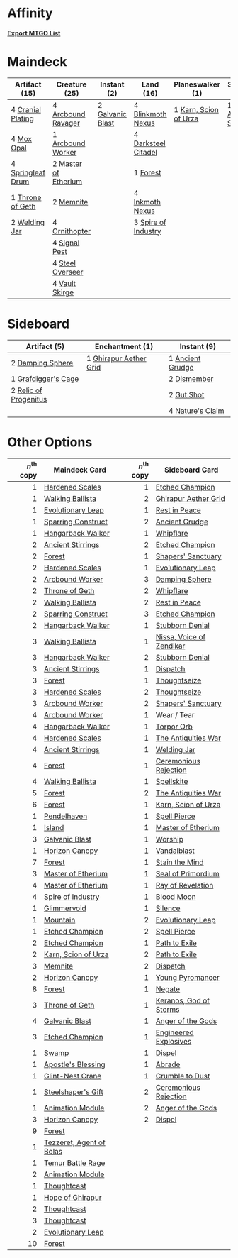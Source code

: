 # Affinity

#### [Export MTGO List](../collection/Affinity/Affinity.txt)
# Maindeck

|                                       Artifact (15)                                        |                                         Creature (25)                                         |                                        Instant (2)                                        |                                          Land (16)                                           |                                        Planeswalker (1)                                        |                                         Sorcery (1)                                          |
|--------------------------------------------------------------------------------------------|-----------------------------------------------------------------------------------------------|-------------------------------------------------------------------------------------------|----------------------------------------------------------------------------------------------|------------------------------------------------------------------------------------------------|----------------------------------------------------------------------------------------------|
|4 [Cranial Plating](http://gatherer.wizards.com/Pages/Card/Details.aspx?multiverseid=205328)|4 [Arcbound Ravager](http://gatherer.wizards.com/Pages/Card/Details.aspx?multiverseid=370510)  |2 [Galvanic Blast](http://gatherer.wizards.com/Pages/Card/Details.aspx?multiverseid=442781)|4 [Blinkmoth Nexus](http://gatherer.wizards.com/Pages/Card/Details.aspx?multiverseid=370407)  |1 [Karn, Scion of Urza](http://gatherer.wizards.com/Pages/Card/Details.aspx?multiverseid=442889)|1 [Ancient Stirrings](http://gatherer.wizards.com/Pages/Card/Details.aspx?multiverseid=442148)|
|4 [Mox Opal](http://gatherer.wizards.com/Pages/Card/Details.aspx?multiverseid=397719)       |1 [Arcbound Worker](http://gatherer.wizards.com/Pages/Card/Details.aspx?multiverseid=370517)   |                                                                                           |4 [Darksteel Citadel](http://gatherer.wizards.com/Pages/Card/Details.aspx?multiverseid=397853)|                                                                                                |                                                                                              |
|4 [Springleaf Drum](http://gatherer.wizards.com/Pages/Card/Details.aspx?multiverseid=139509)|2 [Master of Etherium](http://gatherer.wizards.com/Pages/Card/Details.aspx?multiverseid=205325)|                                                                                           |1 [Forest](http://gatherer.wizards.com/Pages/Card/Details.aspx?multiverseid=439605)           |                                                                                                |                                                                                              |
|1 [Throne of Geth](http://gatherer.wizards.com/Pages/Card/Details.aspx?multiverseid=202675) |2 [Memnite](http://gatherer.wizards.com/Pages/Card/Details.aspx?multiverseid=194078)           |                                                                                           |4 [Inkmoth Nexus](http://gatherer.wizards.com/Pages/Card/Details.aspx?multiverseid=213731)    |                                                                                                |                                                                                              |
|2 [Welding Jar](http://gatherer.wizards.com/Pages/Card/Details.aspx?multiverseid=48328)     |4 [Ornithopter](http://gatherer.wizards.com/Pages/Card/Details.aspx?multiverseid=425813)       |                                                                                           |3 [Spire of Industry](http://gatherer.wizards.com/Pages/Card/Details.aspx?multiverseid=423851)|                                                                                                |                                                                                              |
|                                                                                            |4 [Signal Pest](http://gatherer.wizards.com/Pages/Card/Details.aspx?multiverseid=213773)       |                                                                                           |                                                                                              |                                                                                                |                                                                                              |
|                                                                                            |4 [Steel Overseer](http://gatherer.wizards.com/Pages/Card/Details.aspx?multiverseid=420614)    |                                                                                           |                                                                                              |                                                                                                |                                                                                              |
|                                                                                            |4 [Vault Skirge](http://gatherer.wizards.com/Pages/Card/Details.aspx?multiverseid=217984)      |                                                                                           |                                                                                              |                                                                                                |                                                                                              |


# Sideboard

|                                          Artifact (5)                                          |                                         Enchantment (1)                                         |                                        Instant (9)                                        |
|------------------------------------------------------------------------------------------------|-------------------------------------------------------------------------------------------------|-------------------------------------------------------------------------------------------|
|2 [Damping Sphere](http://gatherer.wizards.com/Pages/Card/Details.aspx?multiverseid=443101)     |1 [Ghirapur Aether Grid](http://gatherer.wizards.com/Pages/Card/Details.aspx?multiverseid=398517)|1 [Ancient Grudge](http://gatherer.wizards.com/Pages/Card/Details.aspx?multiverseid=425913)|
|1 [Grafdigger's Cage](http://gatherer.wizards.com/Pages/Card/Details.aspx?multiverseid=426046)  |                                                                                                 |2 [Dismember](http://gatherer.wizards.com/Pages/Card/Details.aspx?multiverseid=397830)     |
|2 [Relic of Progenitus](http://gatherer.wizards.com/Pages/Card/Details.aspx?multiverseid=205326)|                                                                                                 |2 [Gut Shot](http://gatherer.wizards.com/Pages/Card/Details.aspx?multiverseid=397673)      |
|                                                                                                |                                                                                                 |4 [Nature's Claim](http://gatherer.wizards.com/Pages/Card/Details.aspx?multiverseid=438743)|


# Other Options

|*n*<sup>th</sup> copy|                                           Maindeck Card                                           |*n*<sup>th</sup> copy|                                          Sideboard Card                                           |
|--------------------:|---------------------------------------------------------------------------------------------------|--------------------:|---------------------------------------------------------------------------------------------------|
|                    1|[Hardened Scales](http://gatherer.wizards.com/Pages/Card/Details.aspx?multiverseid=446874)         |                    1|[Etched Champion](http://gatherer.wizards.com/Pages/Card/Details.aspx?multiverseid=397710)         |
|                    1|[Walking Ballista](http://gatherer.wizards.com/Pages/Card/Details.aspx?multiverseid=423848)        |                    2|[Ghirapur Aether Grid](http://gatherer.wizards.com/Pages/Card/Details.aspx?multiverseid=398517)    |
|                    1|[Evolutionary Leap](http://gatherer.wizards.com/Pages/Card/Details.aspx?multiverseid=398573)       |                    1|[Rest in Peace](http://gatherer.wizards.com/Pages/Card/Details.aspx?multiverseid=442021)           |
|                    1|[Sparring Construct](http://gatherer.wizards.com/Pages/Card/Details.aspx?multiverseid=443120)      |                    2|[Ancient Grudge](http://gatherer.wizards.com/Pages/Card/Details.aspx?multiverseid=425913)          |
|                    1|[Hangarback Walker](http://gatherer.wizards.com/Pages/Card/Details.aspx?multiverseid=420600)       |                    1|[Whipflare](http://gatherer.wizards.com/Pages/Card/Details.aspx?multiverseid=446866)               |
|                    2|[Ancient Stirrings](http://gatherer.wizards.com/Pages/Card/Details.aspx?multiverseid=442148)       |                    2|[Etched Champion](http://gatherer.wizards.com/Pages/Card/Details.aspx?multiverseid=397710)         |
|                    2|[Forest](http://gatherer.wizards.com/Pages/Card/Details.aspx?multiverseid=439605)                  |                    1|[Shapers' Sanctuary](http://gatherer.wizards.com/Pages/Card/Details.aspx?multiverseid=435362)      |
|                    2|[Hardened Scales](http://gatherer.wizards.com/Pages/Card/Details.aspx?multiverseid=446874)         |                    1|[Evolutionary Leap](http://gatherer.wizards.com/Pages/Card/Details.aspx?multiverseid=398573)       |
|                    2|[Arcbound Worker](http://gatherer.wizards.com/Pages/Card/Details.aspx?multiverseid=370517)         |                    3|[Damping Sphere](http://gatherer.wizards.com/Pages/Card/Details.aspx?multiverseid=443101)          |
|                    2|[Throne of Geth](http://gatherer.wizards.com/Pages/Card/Details.aspx?multiverseid=202675)          |                    2|[Whipflare](http://gatherer.wizards.com/Pages/Card/Details.aspx?multiverseid=446866)               |
|                    2|[Walking Ballista](http://gatherer.wizards.com/Pages/Card/Details.aspx?multiverseid=423848)        |                    2|[Rest in Peace](http://gatherer.wizards.com/Pages/Card/Details.aspx?multiverseid=442021)           |
|                    2|[Sparring Construct](http://gatherer.wizards.com/Pages/Card/Details.aspx?multiverseid=443120)      |                    3|[Etched Champion](http://gatherer.wizards.com/Pages/Card/Details.aspx?multiverseid=397710)         |
|                    2|[Hangarback Walker](http://gatherer.wizards.com/Pages/Card/Details.aspx?multiverseid=420600)       |                    1|[Stubborn Denial](http://gatherer.wizards.com/Pages/Card/Details.aspx?multiverseid=386673)         |
|                    3|[Walking Ballista](http://gatherer.wizards.com/Pages/Card/Details.aspx?multiverseid=423848)        |                    1|[Nissa, Voice of Zendikar](http://gatherer.wizards.com/Pages/Card/Details.aspx?multiverseid=417424)|
|                    3|[Hangarback Walker](http://gatherer.wizards.com/Pages/Card/Details.aspx?multiverseid=420600)       |                    2|[Stubborn Denial](http://gatherer.wizards.com/Pages/Card/Details.aspx?multiverseid=386673)         |
|                    3|[Ancient Stirrings](http://gatherer.wizards.com/Pages/Card/Details.aspx?multiverseid=442148)       |                    1|[Dispatch](http://gatherer.wizards.com/Pages/Card/Details.aspx?multiverseid=397781)                |
|                    3|[Forest](http://gatherer.wizards.com/Pages/Card/Details.aspx?multiverseid=439605)                  |                    1|[Thoughtseize](http://gatherer.wizards.com/Pages/Card/Details.aspx?multiverseid=438676)            |
|                    3|[Hardened Scales](http://gatherer.wizards.com/Pages/Card/Details.aspx?multiverseid=446874)         |                    2|[Thoughtseize](http://gatherer.wizards.com/Pages/Card/Details.aspx?multiverseid=438676)            |
|                    3|[Arcbound Worker](http://gatherer.wizards.com/Pages/Card/Details.aspx?multiverseid=370517)         |                    2|[Shapers' Sanctuary](http://gatherer.wizards.com/Pages/Card/Details.aspx?multiverseid=435362)      |
|                    4|[Arcbound Worker](http://gatherer.wizards.com/Pages/Card/Details.aspx?multiverseid=370517)         |                    1|Wear / Tear                                                                                        |
|                    4|[Hangarback Walker](http://gatherer.wizards.com/Pages/Card/Details.aspx?multiverseid=420600)       |                    1|[Torpor Orb](http://gatherer.wizards.com/Pages/Card/Details.aspx?multiverseid=233069)              |
|                    4|[Hardened Scales](http://gatherer.wizards.com/Pages/Card/Details.aspx?multiverseid=446874)         |                    1|[The Antiquities War](http://gatherer.wizards.com/Pages/Card/Details.aspx?multiverseid=442930)     |
|                    4|[Ancient Stirrings](http://gatherer.wizards.com/Pages/Card/Details.aspx?multiverseid=442148)       |                    1|[Welding Jar](http://gatherer.wizards.com/Pages/Card/Details.aspx?multiverseid=48328)              |
|                    4|[Forest](http://gatherer.wizards.com/Pages/Card/Details.aspx?multiverseid=439605)                  |                    1|[Ceremonious Rejection](http://gatherer.wizards.com/Pages/Card/Details.aspx?multiverseid=417613)   |
|                    4|[Walking Ballista](http://gatherer.wizards.com/Pages/Card/Details.aspx?multiverseid=423848)        |                    1|[Spellskite](http://gatherer.wizards.com/Pages/Card/Details.aspx?multiverseid=397743)              |
|                    5|[Forest](http://gatherer.wizards.com/Pages/Card/Details.aspx?multiverseid=439605)                  |                    2|[The Antiquities War](http://gatherer.wizards.com/Pages/Card/Details.aspx?multiverseid=442930)     |
|                    6|[Forest](http://gatherer.wizards.com/Pages/Card/Details.aspx?multiverseid=439605)                  |                    1|[Karn, Scion of Urza](http://gatherer.wizards.com/Pages/Card/Details.aspx?multiverseid=442889)     |
|                    1|[Pendelhaven](http://gatherer.wizards.com/Pages/Card/Details.aspx?multiverseid=442233)             |                    1|[Spell Pierce](http://gatherer.wizards.com/Pages/Card/Details.aspx?multiverseid=425876)            |
|                    1|[Island](http://gatherer.wizards.com/Pages/Card/Details.aspx?multiverseid=439602)                  |                    1|[Master of Etherium](http://gatherer.wizards.com/Pages/Card/Details.aspx?multiverseid=205325)      |
|                    3|[Galvanic Blast](http://gatherer.wizards.com/Pages/Card/Details.aspx?multiverseid=442781)          |                    1|[Worship](http://gatherer.wizards.com/Pages/Card/Details.aspx?multiverseid=429865)                 |
|                    1|[Horizon Canopy](http://gatherer.wizards.com/Pages/Card/Details.aspx?multiverseid=438806)          |                    1|[Vandalblast](http://gatherer.wizards.com/Pages/Card/Details.aspx?multiverseid=405431)             |
|                    7|[Forest](http://gatherer.wizards.com/Pages/Card/Details.aspx?multiverseid=439605)                  |                    1|[Stain the Mind](http://gatherer.wizards.com/Pages/Card/Details.aspx?multiverseid=383402)          |
|                    3|[Master of Etherium](http://gatherer.wizards.com/Pages/Card/Details.aspx?multiverseid=205325)      |                    1|[Seal of Primordium](http://gatherer.wizards.com/Pages/Card/Details.aspx?multiverseid=425960)      |
|                    4|[Master of Etherium](http://gatherer.wizards.com/Pages/Card/Details.aspx?multiverseid=205325)      |                    1|[Ray of Revelation](http://gatherer.wizards.com/Pages/Card/Details.aspx?multiverseid=34199)        |
|                    4|[Spire of Industry](http://gatherer.wizards.com/Pages/Card/Details.aspx?multiverseid=423851)       |                    1|[Blood Moon](http://gatherer.wizards.com/Pages/Card/Details.aspx?multiverseid=370419)              |
|                    1|[Glimmervoid](http://gatherer.wizards.com/Pages/Card/Details.aspx?multiverseid=370425)             |                    1|[Silence](http://gatherer.wizards.com/Pages/Card/Details.aspx?multiverseid=370578)                 |
|                    1|[Mountain](http://gatherer.wizards.com/Pages/Card/Details.aspx?multiverseid=439604)                |                    2|[Evolutionary Leap](http://gatherer.wizards.com/Pages/Card/Details.aspx?multiverseid=398573)       |
|                    1|[Etched Champion](http://gatherer.wizards.com/Pages/Card/Details.aspx?multiverseid=397710)         |                    2|[Spell Pierce](http://gatherer.wizards.com/Pages/Card/Details.aspx?multiverseid=425876)            |
|                    2|[Etched Champion](http://gatherer.wizards.com/Pages/Card/Details.aspx?multiverseid=397710)         |                    1|[Path to Exile](http://gatherer.wizards.com/Pages/Card/Details.aspx?multiverseid=370408)           |
|                    2|[Karn, Scion of Urza](http://gatherer.wizards.com/Pages/Card/Details.aspx?multiverseid=442889)     |                    2|[Path to Exile](http://gatherer.wizards.com/Pages/Card/Details.aspx?multiverseid=370408)           |
|                    3|[Memnite](http://gatherer.wizards.com/Pages/Card/Details.aspx?multiverseid=194078)                 |                    2|[Dispatch](http://gatherer.wizards.com/Pages/Card/Details.aspx?multiverseid=397781)                |
|                    2|[Horizon Canopy](http://gatherer.wizards.com/Pages/Card/Details.aspx?multiverseid=438806)          |                    1|[Young Pyromancer](http://gatherer.wizards.com/Pages/Card/Details.aspx?multiverseid=413697)        |
|                    8|[Forest](http://gatherer.wizards.com/Pages/Card/Details.aspx?multiverseid=439605)                  |                    1|[Negate](http://gatherer.wizards.com/Pages/Card/Details.aspx?multiverseid=447135)                  |
|                    3|[Throne of Geth](http://gatherer.wizards.com/Pages/Card/Details.aspx?multiverseid=202675)          |                    1|[Keranos, God of Storms](http://gatherer.wizards.com/Pages/Card/Details.aspx?multiverseid=380442)  |
|                    4|[Galvanic Blast](http://gatherer.wizards.com/Pages/Card/Details.aspx?multiverseid=442781)          |                    1|[Anger of the Gods](http://gatherer.wizards.com/Pages/Card/Details.aspx?multiverseid=438682)       |
|                    3|[Etched Champion](http://gatherer.wizards.com/Pages/Card/Details.aspx?multiverseid=397710)         |                    1|[Engineered Explosives](http://gatherer.wizards.com/Pages/Card/Details.aspx?multiverseid=370549)   |
|                    1|[Swamp](http://gatherer.wizards.com/Pages/Card/Details.aspx?multiverseid=439603)                   |                    1|[Dispel](http://gatherer.wizards.com/Pages/Card/Details.aspx?multiverseid=201562)                  |
|                    1|[Apostle's Blessing](http://gatherer.wizards.com/Pages/Card/Details.aspx?multiverseid=397768)      |                    1|[Abrade](http://gatherer.wizards.com/Pages/Card/Details.aspx?multiverseid=430772)                  |
|                    1|[Glint-Nest Crane](http://gatherer.wizards.com/Pages/Card/Details.aspx?multiverseid=417623)        |                    1|[Crumble to Dust](http://gatherer.wizards.com/Pages/Card/Details.aspx?multiverseid=401850)         |
|                    1|[Steelshaper's Gift](http://gatherer.wizards.com/Pages/Card/Details.aspx?multiverseid=51078)       |                    2|[Ceremonious Rejection](http://gatherer.wizards.com/Pages/Card/Details.aspx?multiverseid=417613)   |
|                    1|[Animation Module](http://gatherer.wizards.com/Pages/Card/Details.aspx?multiverseid=417767)        |                    2|[Anger of the Gods](http://gatherer.wizards.com/Pages/Card/Details.aspx?multiverseid=438682)       |
|                    3|[Horizon Canopy](http://gatherer.wizards.com/Pages/Card/Details.aspx?multiverseid=438806)          |                    2|[Dispel](http://gatherer.wizards.com/Pages/Card/Details.aspx?multiverseid=201562)                  |
|                    9|[Forest](http://gatherer.wizards.com/Pages/Card/Details.aspx?multiverseid=439605)                  |                     |                                                                                                   |
|                    1|[Tezzeret, Agent of Bolas](http://gatherer.wizards.com/Pages/Card/Details.aspx?multiverseid=214065)|                     |                                                                                                   |
|                    1|[Temur Battle Rage](http://gatherer.wizards.com/Pages/Card/Details.aspx?multiverseid=391940)       |                     |                                                                                                   |
|                    2|[Animation Module](http://gatherer.wizards.com/Pages/Card/Details.aspx?multiverseid=417767)        |                     |                                                                                                   |
|                    1|[Thoughtcast](http://gatherer.wizards.com/Pages/Card/Details.aspx?multiverseid=397804)             |                     |                                                                                                   |
|                    1|[Hope of Ghirapur](http://gatherer.wizards.com/Pages/Card/Details.aspx?multiverseid=423821)        |                     |                                                                                                   |
|                    2|[Thoughtcast](http://gatherer.wizards.com/Pages/Card/Details.aspx?multiverseid=397804)             |                     |                                                                                                   |
|                    3|[Thoughtcast](http://gatherer.wizards.com/Pages/Card/Details.aspx?multiverseid=397804)             |                     |                                                                                                   |
|                    2|[Evolutionary Leap](http://gatherer.wizards.com/Pages/Card/Details.aspx?multiverseid=398573)       |                     |                                                                                                   |
|                   10|[Forest](http://gatherer.wizards.com/Pages/Card/Details.aspx?multiverseid=439605)                  |                     |                                                                                                   |


